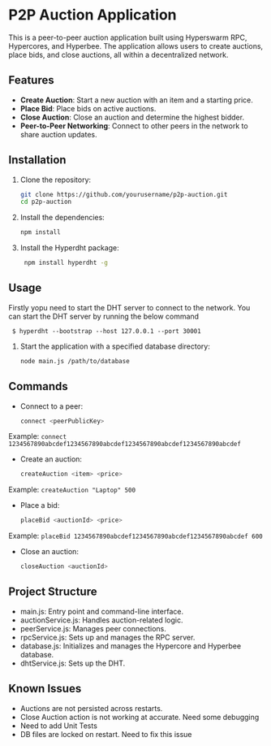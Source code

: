 # P2P Auction Application

This is a peer-to-peer auction application built using Hyperswarm RPC, Hypercores, and Hyperbee. The application allows users to create auctions, place bids, and close auctions, all within a decentralized network.

## Features

- **Create Auction**: Start a new auction with an item and a starting price.
- **Place Bid**: Place bids on active auctions.
- **Close Auction**: Close an auction and determine the highest bidder.
- **Peer-to-Peer Networking**: Connect to other peers in the network to share auction updates.

## Installation

1. Clone the repository:

   ```bash
   git clone https://github.com/yourusername/p2p-auction.git
   cd p2p-auction
   ```
2. Install the dependencies:

   ```bash
   npm install
   ```
   
3. Install the Hyperdht package:

   ```bash
    npm install hyperdht -g
    ```
   
## Usage

Firstly yopu need to start the DHT server to connect to the network. You can start the DHT server by running the below command

``` $ hyperdht --bootstrap --host 127.0.0.1 --port 30001```

   1. Start the application with a specified database directory:

      ```bash
      node main.js /path/to/database
      ```
## Commands
   * Connect to a peer:

     ```bash
     connect <peerPublicKey>
     ```
Example: `connect 1234567890abcdef1234567890abcdef1234567890abcdef1234567890abcdef`

   * Create an auction:

     ```bash
     createAuction <item> <price>
     ```
Example: `createAuction "Laptop" 500`
   
   * Place a bid:

     ```bash
     placeBid <auctionId> <price>
     ```
Example: `placeBid 1234567890abcdef1234567890abcdef1234567890abcdef 600`
   
* Close an auction:

     ```bash
     closeAuction <auctionId>
     ```

## Project Structure
* main.js: Entry point and command-line interface.
* auctionService.js: Handles auction-related logic.
* peerService.js: Manages peer connections.
* rpcService.js: Sets up and manages the RPC server.
* database.js: Initializes and manages the Hypercore and Hyperbee database.
* dhtService.js: Sets up the DHT.

## Known Issues 
- Auctions are not persisted across restarts.
- Close Auction action is not working at accurate. Need some debugging
- Need to add Unit Tests
- DB files are locked on restart. Need to fix this issue


